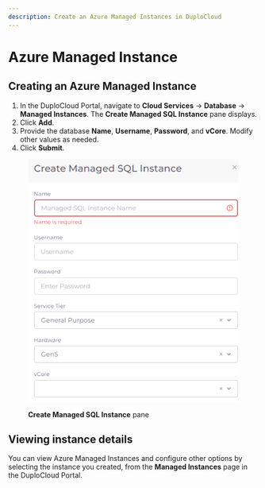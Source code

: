 ```yaml
---
description: Create an Azure Managed Instances in DuploCloud
---
```


# Azure Managed Instance

## Creating an Azure Managed Instance

1. In the DuploCloud Portal, navigate to **Cloud Services** -> **Database** -> **Managed Instances**. The **Create Managed SQL Instance** pane displays.
2. Click **Add**.
3. Provide the database **Name**, **Username**, **Password**, and **vCore**. Modify other values as needed.&#x20;
4. Click **Submit**.

<div align="left"><figure><img src="../../../../.gitbook/assets/Azure_managed_instance_db (1).png" alt=""><figcaption><p><strong>Create Managed SQL Instance</strong> pane</p></figcaption></figure></div>

## Viewing instance details

You can view Azure Managed Instances and configure other options by selecting the instance you created, from the **Managed Instances** page in the DuploCloud Portal.
